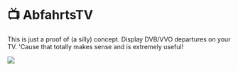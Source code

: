 # 📺 AbfahrtsTV

This is just a proof of (a silly) concept. Display DVB/VVO departures on your TV. 'Cause that totally makes sense and is extremely useful!

![](https://cloud.githubusercontent.com/assets/2625584/26276326/7c22cbae-3d75-11e7-8839-bdd1881af47b.png)

